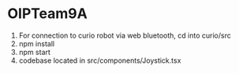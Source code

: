 # OIPTeam9A

1. For connection to curio robot via web bluetooth, cd into curio/src
2. npm install
3. npm start
4. codebase located in src/components/Joystick.tsx